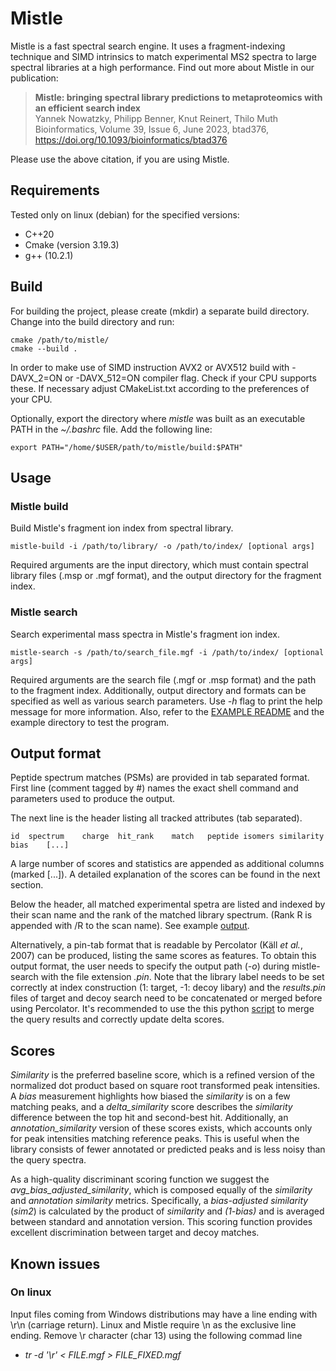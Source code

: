 # Mistle

Mistle is a fast spectral search engine. It uses a fragment-indexing technique and SIMD intrinsics to match experimental MS2 spectra to large spectral libraries at a high performance. Find out more about Mistle in our publication:

>**Mistle: bringing spectral library predictions to metaproteomics with an efficient search index**  
> Yannek Nowatzky, Philipp Benner, Knut Reinert, Thilo Muth  
> Bioinformatics, Volume 39, Issue 6, June 2023, btad376, https://doi.org/10.1093/bioinformatics/btad376 

Please use the above citation, if you are using Mistle.

## Requirements
Tested only on linux (debian) for the specified versions:

* C++20
* Cmake (version 3.19.3)
* g++ (10.2.1)

## Build

For building the project, please create (mkdir) a separate build directory. Change into the build directory and run:

    cmake /path/to/mistle/
    cmake --build .
    
In order to make use of SIMD instruction AVX2 or AVX512 build with -DAVX_2=ON or -DAVX_512=ON compiler flag. Check if your CPU supports these. If necessary adjust CMakeList.txt according to the preferences of your CPU.

Optionally, export the directory where *mistle* was built as an executable PATH in the *~/.bashrc* file. Add the following line:
    
    export PATH="/home/$USER/path/to/mistle/build:$PATH"


## Usage

### Mistle build

Build Mistle's fragment ion index from spectral library.

    mistle-build -i /path/to/library/ -o /path/to/index/ [optional args]

Required arguments are the input directory, which must contain spectral library files (.msp or .mgf format), and the output directory for the fragment index. 

### Mistle search

Search experimental mass spectra in Mistle's fragment ion index.


    mistle-search -s /path/to/search_file.mgf -i /path/to/index/ [optional args]

Required arguments are the search file (.mgf or .msp format) and the path to the fragment index. Additionally, output directory and formats can be specified as well as various search parameters. Use *-h* flag to print the help message for more information. Also, refer to the [EXAMPLE README](example/README.md) and the example directory to test the program.

## Output format

Peptide spectrum matches (PSMs) are provided in tab separated format. 
First line (comment tagged by #) names the exact shell command and parameters used to produce the output. 

The next line is the header listing all tracked attributes (tab separated).

    id	spectrum	charge	hit_rank	match	peptide	isomers	similarity	bias    [...]

A large number of scores and statistics are appended as additional columns (marked [...]). A detailed explanation of the scores can be found in the next section.

Below the header, all matched experimental spetra are listed and indexed by their scan name and the rank of the matched library spectrum. (Rank R is appended with /R to the scan name). See example [output](example/example_results_control.csv).

Alternatively, a pin-tab format that is readable by Percolator (Käll *et al.*, 2007) can be produced, listing the same scores as features. To obtain this output format, the user needs to specify the output path (*-o*) during mistle-search with the file extension *.pin*. Note that the library label needs to be set correctly at index construction (1: target, -1: decoy libary) and the *results.pin* files of target and decoy search need to be concatenated or merged before using Percolator. It's recommended to use the this python [script](scripts/merge_pin_output.py) to merge the query results and correctly update delta scores.

## Scores 

*Similarity* is the preferred baseline score, which is a refined version of the normalized dot product based on square root transformed peak intensities. A *bias* measurement highlights how biased the *similarity* is on a few matching peaks, and a *delta_similarity* score describes the *similarity* difference between the top hit and second-best hit. Additionally, an *annotation_similarity* version of these scores exists, which accounts only for peak intensities matching reference peaks. This is useful when the library consists of fewer annotated or predicted peaks and is less noisy than the query spectra. 

As a high-quality discriminant scoring function we suggest the *avg_bias_adjusted_similarity*, which is composed equally of the *similarity* and *annotation similarity* metrics. Specifically, a *bias-adjusted similarity* (*sim2*) is calculated by the product of *similarity* and *(1-bias)* and is averaged between standard and annotation version. This scoring function provides excellent discrimination between target and decoy matches.




## Known issues

### On linux

Input files coming from Windows distributions may have a line ending with \r\n (carriage return). Linux and Mistle require \n as the exclusive line ending.
Remove \r character (char 13) using the following commad line
* *tr -d '\r' < FILE.mgf > FILE_FIXED.mgf*


